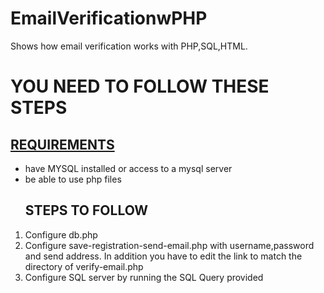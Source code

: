 # EmailVerificationwPHP
Shows how email verification works with PHP,SQL,HTML. 
<h1> YOU NEED TO FOLLOW THESE STEPS </h1> 
<h2><u>REQUIREMENTS</u></h2> 
<ul>
  <li> have MYSQL installed or access to a mysql server </li> 
  <li> be able to use php files </li> 
</ul> 
<ol><h2>STEPS TO FOLLOW</h2> 
  <li>Configure db.php</li> 
  <li>Configure save-registration-send-email.php with username,password and send address. In addition you have to edit the link to match the directory of verify-email.php</li> 
  <li>Configure SQL server by running the SQL Query provided</li>
</ol> 
